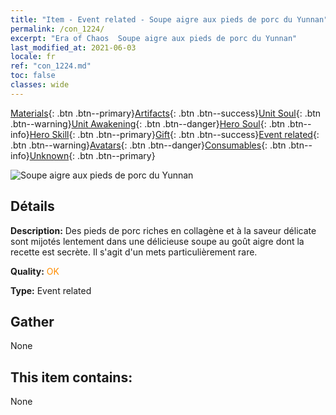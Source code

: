 ```yaml
---
title: "Item - Event related - Soupe aigre aux pieds de porc du Yunnan"
permalink: /con_1224/
excerpt: "Era of Chaos  Soupe aigre aux pieds de porc du Yunnan"
last_modified_at: 2021-06-03
locale: fr
ref: "con_1224.md"
toc: false
classes: wide
---
```

 [Materials](/ItemsFR/){: .btn .btn--primary}[Artifacts](/ItemsFR/Artifacts/){: .btn .btn--success}[Unit Soul](/ItemsFR/UnitSoul/){: .btn .btn--warning}[Unit Awakening](/ItemsFR/UnitAwakening/){: .btn .btn--danger}[Hero Soul](/ItemsFR/HeroSoul/){: .btn .btn--info}[Hero Skill](/ItemsFR/HeroSkill/){: .btn .btn--primary}[Gift](/ItemsFR/Gift/){: .btn .btn--success}[Event related](/ItemsFR/Events/){: .btn .btn--warning}[Avatars](/ItemsFR/Avatars/){: .btn .btn--danger}[Consumables](/ItemsFR/Consumables/){: .btn .btn--info}[Unknown](/ItemsFR/Unknown/){: .btn .btn--primary}

 ![Soupe aigre aux pieds de porc du Yunnan](/images/t/i_81531111.png)

## Détails
 **Description:** Des pieds de porc riches en collagène et à la saveur délicate sont mijotés lentement dans une délicieuse soupe au goût aigre dont la recette est secrète. Il s'agit d'un mets particulièrement rare.

 **Quality:** <span style="color: #FF8C00">OK</span>

 **Type:** Event related

## Gather

  None

## This item contains:

  None


